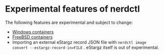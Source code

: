 # Experimental features of nerdctl

The following features are experimental and subject to change:

- [Windows containers](https://github.com/containerd/nerdctl/issues/28)
- [FreeBSD containers](./freebsd.md)
- Importing an external eStargz record JSON file with `nerdctl image convert --estargz-record-in=FILE` .
  eStargz itself is out of experimental.
